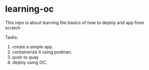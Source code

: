 # learning-oc
This repo is about learning the basics of how to deploy and app from scratch


Tasks:
1. create a simple app.
2. containerize it using podman.
3. push to quay
4. deploy using OC.
